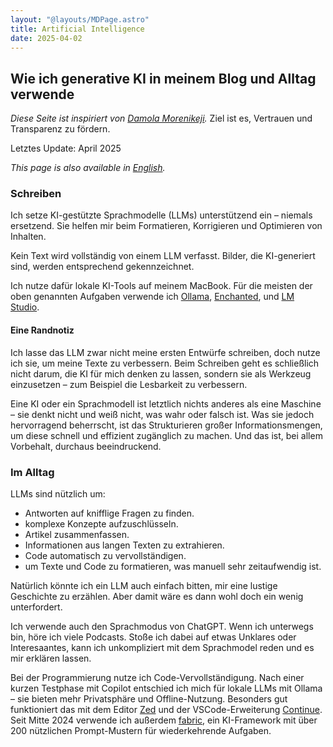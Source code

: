 ```yaml
---
layout: "@layouts/MDPage.astro"
title: Artificial Intelligence
date: 2025-04-02
---
```


## Wie ich generative KI in meinem Blog und Alltag verwende

_Diese Seite ist inspiriert von [Damola Morenikeji](https://www.bydamo.la/p/ai-manifesto/)._
Ziel ist es, Vertrauen und Transparenz zu fördern.

Letztes Update: April 2025

_This page is also available in [English](/en/ai/)._

### Schreiben

Ich setze KI-gestützte Sprachmodelle (LLMs) unterstützend ein – niemals ersetzend.
Sie helfen mir beim Formatieren, Korrigieren und Optimieren von Inhalten.

Kein Text wird vollständig von einem LLM verfasst.
Bilder, die KI-generiert sind, werden entsprechend gekennzeichnet.

Ich nutze dafür lokale KI-Tools auf meinem MacBook.
Für die meisten der oben genannten Aufgaben verwende ich [Ollama](https://ollama.ai/),
[Enchanted](https://github.com/gluonfield/enchanted),
und [LM Studio](https://lmstudio.ai/).

#### Eine Randnotiz

Ich lasse das LLM zwar nicht meine ersten Entwürfe schreiben,
doch nutze ich sie, um meine Texte zu verbessern.
Beim Schreiben geht es schließlich nicht darum,
die KI für mich denken zu lassen, sondern sie als Werkzeug einzusetzen
– zum Beispiel die Lesbarkeit zu verbessern.

Eine KI oder ein Sprachmodell ist letztlich nichts anderes als eine Maschine
– sie denkt nicht und weiß nicht, was wahr oder falsch ist.
Was sie jedoch hervorragend beherrscht, ist das Strukturieren großer Informationsmengen,
um diese schnell und effizient zugänglich zu machen.
Und das ist, bei allem Vorbehalt, durchaus beeindruckend.

### Im Alltag

LLMs sind nützlich um:

- Antworten auf knifflige Fragen zu finden.
- komplexe Konzepte aufzuschlüsseln.
- Artikel zusammenfassen.
- Informationen aus langen Texten zu extrahieren.
- Code automatisch zu vervollständigen.
- um Texte und Code zu formatieren, was manuell sehr zeitaufwendig ist.

Natürlich könnte ich ein LLM auch einfach bitten,
mir eine lustige Geschichte zu erzählen.
Aber damit wäre es dann wohl doch ein wenig unterfordert.

Ich verwende auch den Sprachmodus von ChatGPT.
Wenn ich unterwegs bin, höre ich viele Podcasts.
Stoße ich dabei auf etwas Unklares oder Interesaantes,
kann ich unkompliziert mit dem Sprachmodel reden und es mir erklären lassen.

Bei der Programmierung nutze ich Code-Vervollständigung.
Nach einer kurzen Testphase mit Copilot entschied ich mich für lokale LLMs mit Ollama
– sie bieten mehr Privatsphäre und Offline-Nutzung.
Besonders gut funktioniert das mit dem Editor [Zed](https://zed.dev)
und der VSCode-Erweiterung [Continue](https://continue.dev/).
Seit Mitte 2024 verwende ich außerdem [fabric](https://github.com/danielmiessler/fabric),
ein KI-Framework mit über 200 nützlichen Prompt-Mustern für wiederkehrende Aufgaben.
